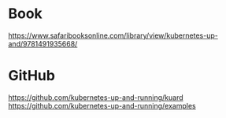 # Book
https://www.safaribooksonline.com/library/view/kubernetes-up-and/9781491935668/

# GitHub
https://github.com/kubernetes-up-and-running/kuard
https://github.com/kubernetes-up-and-running/examples